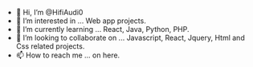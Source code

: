 - 👋 Hi, I’m @HifiAudi0
- 👀 I’m interested in ...  Web app projects.
- 🌱 I’m currently learning ... React, Java, Python, PHP.
- 💞️ I’m looking to collaborate on ... Javascript, React, Jquery, Html and Css related projects.
- 📫 How to reach me ... on here.

<!---
HifiAudi0/HifiAudi0 is a ✨ special ✨ repository because its `README.md` (this file) appears on your GitHub profile.
You can click the Preview link to take a look at your changes.
--->

